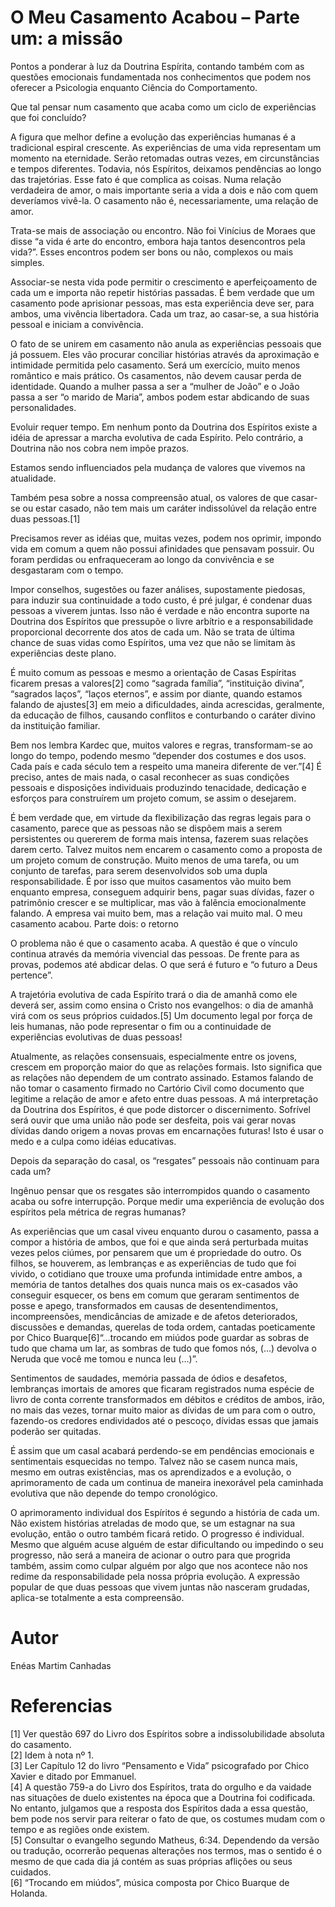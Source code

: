 # O Meu Casamento Acabou – Parte um: a missão

Pontos a ponderar à luz da Doutrina Espírita, contando também com as questões emocionais fundamentada nos conhecimentos que podem nos oferecer a Psicologia enquanto Ciência do Comportamento.

Que tal pensar num casamento que acaba como um ciclo de experiências que foi concluído?

A figura que melhor define a evolução das experiências humanas é a tradicional espiral crescente. As experiências de uma vida representam um momento na eternidade. Serão retomadas outras vezes, em circunstâncias e tempos diferentes. Todavia, nós Espíritos, deixamos pendências ao longo das trajetórias. Esse fato é que complica as coisas. Numa relação verdadeira de amor, o mais importante seria a vida a dois e não com quem deveríamos vivê-la. O casamento não é, necessariamente, uma relação de amor.

Trata-se mais de associação ou encontro. Não foi Vinícius de Moraes que disse “a vida é arte do encontro, embora haja tantos desencontros pela vida?”. Esses encontros podem ser bons ou não, complexos ou mais simples.

Associar-se nesta vida pode permitir o crescimento e aperfeiçoamento de cada um e importa não repetir histórias passadas. É bem verdade que um casamento pode aprisionar pessoas, mas esta experiência deve ser, para ambos, uma vivência libertadora. Cada um traz, ao casar-se, a sua história pessoal e iniciam a convivência. 

O fato de se unirem em casamento não anula as experiências pessoais que já possuem. Eles vão procurar conciliar histórias através da aproximação e intimidade permitida pelo casamento. Será um exercício, muito menos romântico e mais prático. Os casamentos, não devem causar perda de identidade. Quando a mulher passa a ser a “mulher de João” e o João passa a ser “o marido de Maria”, ambos podem estar abdicando de suas personalidades.

Evoluir requer tempo. Em nenhum ponto da Doutrina dos Espíritos existe a idéia de apressar a marcha evolutiva de cada Espírito. Pelo contrário, a Doutrina não nos cobra nem impõe prazos.

 Estamos sendo influenciados pela mudança de valores que vivemos na atualidade. 

Também pesa sobre a nossa compreensão atual, os valores de que casar-se ou estar casado, não tem mais um caráter indissolúvel da relação entre duas pessoas.[1] 

Precisamos rever as idéias que, muitas vezes, podem nos oprimir, impondo vida em comum a quem não possui afinidades que pensavam possuir. Ou foram perdidas ou enfraqueceram ao longo da convivência e se desgastaram com o tempo. 

Impor conselhos, sugestões ou fazer análises, supostamente piedosas, para induzir sua continuidade a todo custo, é pré julgar, é condenar duas pessoas a viverem juntas. Isso não é verdade e não encontra suporte na Doutrina dos Espíritos que pressupõe o livre arbítrio e a responsabilidade proporcional decorrente dos atos de cada um. Não se trata de última chance de suas vidas como Espíritos, uma vez que não se limitam às experiências deste plano.

É muito comum as pessoas e mesmo a orientação de Casas Espíritas ficarem presas a valores[2] como “sagrada família”, “instituição divina”, “sagrados laços”, “laços eternos”, e assim por diante, quando estamos falando de ajustes[3] em meio a dificuldades, ainda acrescidas, geralmente, da educação de filhos, causando conflitos e conturbando o caráter divino da instituição familiar.

 Bem nos lembra Kardec que, muitos valores e regras, transformam-se ao longo do tempo, podendo mesmo “depender dos costumes e dos usos. Cada país e cada século tem a respeito uma maneira diferente de ver.”[4] É preciso, antes de mais nada, o casal reconhecer as suas condições pessoais e disposições individuais produzindo tenacidade, dedicação e esforços para construírem um projeto comum, se assim o desejarem.

 É bem verdade que, em virtude da flexibilização das regras legais para o casamento, parece que as pessoas não se dispõem mais a serem persistentes ou quererem de forma mais intensa, fazerem suas relações darem certo. Talvez muitos nem encarem o casamento como a proposta de um projeto comum de construção. Muito menos de uma tarefa, ou um conjunto de tarefas, para serem desenvolvidos sob uma dupla responsabilidade. É por isso que muitos casamentos vão muito bem enquanto empresa, conseguem adquirir bens, pagar suas dívidas, fazer o patrimônio crescer e se multiplicar, mas vão à falência emocionalmente falando. A empresa vai muito bem, mas a relação vai muito mal.
O meu casamento acabou. Parte dois: o retorno

O problema não é que o casamento acaba. A questão é que o vínculo continua através da memória vivencial das pessoas. De frente para as provas, podemos até abdicar delas. O que será é futuro e “o futuro a Deus pertence”. 

A trajetória evolutiva de cada Espírito trará o dia de amanhã como ele deverá ser, assim como ensina o Cristo nos evangelhos: o dia de amanhã virá com os seus próprios cuidados.[5] Um documento legal por força de leis humanas, não pode representar o fim ou a continuidade de experiências evolutivas de duas pessoas! 

Atualmente, as relações consensuais, especialmente entre os jovens, crescem em proporção maior do que as relações formais. Isto significa que as relações não dependem de um contrato assinado. Estamos falando de não tomar o casamento firmado no Cartório Civil como documento que legitime a relação de amor e afeto entre duas pessoas. A má interpretação da Doutrina dos Espíritos, é que pode distorcer o discernimento. Sofrível será ouvir que uma união não pode ser desfeita, pois vai gerar novas dívidas dando origem a novas provas em encarnações futuras! Isto é usar o medo e a culpa como idéias educativas.

Depois da separação do casal, os “resgates” pessoais não continuam para cada um?

Ingênuo pensar que os resgates são interrompidos quando o casamento acaba ou sofre interrupção. Porque medir uma experiência de evolução dos espíritos pela métrica de regras humanas? 

As experiências que um casal viveu enquanto durou o casamento, passa a compor a história de ambos, que foi e que ainda será perturbada muitas vezes pelos ciúmes, por pensarem que um é propriedade do outro. Os filhos, se houverem, as lembranças e as experiências de tudo que foi vivido, o cotidiano que trouxe uma profunda intimidade entre ambos, a memória de tantos detalhes dos quais nunca mais os ex-casados vão conseguir esquecer, os bens em comum que geraram sentimentos de posse e apego, transformados em causas de desentendimentos, incompreensões, mendicâncias de amizade e de afetos deteriorados, discussões e demandas, querelas de toda ordem, cantadas poeticamente por Chico Buarque[6]“…trocando em miúdos pode guardar as sobras de tudo que chama um lar, as sombras de tudo que fomos nós, (…) devolva o Neruda que você me tomou e nunca leu (…)”. 

Sentimentos de saudades, memória passada de ódios e desafetos, lembranças imortais de amores que ficaram registrados numa espécie de livro de conta corrente transformados em débitos e créditos de ambos, irão, no mais das vezes, tornar muito maior as dívidas de um para com o outro, fazendo-os credores endividados até o pescoço, dívidas essas que jamais poderão ser quitadas.

 É assim que um casal acabará perdendo-se em pendências emocionais e sentimentais esquecidas no tempo. Talvez não se casem nunca mais, mesmo em outras existências, mas os aprendizados e a evolução, o aprimoramento de cada um continua de maneira inexorável pela caminhada evolutiva que não depende do tempo cronológico.

O aprimoramento individual dos Espíritos é segundo a história de cada um. Não existem histórias atreladas de modo que, se um estagnar na sua evolução, então o outro também ficará retido. O progresso é individual. Mesmo que alguém acuse alguém de estar dificultando ou impedindo o seu progresso, não será a maneira de acionar o outro para que progrida também, assim como culpar alguém por algo que nos acontece não nos redime da responsabilidade pela nossa própria evolução. A expressão popular de que duas pessoas que vivem juntas não nasceram grudadas, aplica-se totalmente a esta compreensão.

# Autor
Enéas Martim Canhadas


# Referencias
[1] Ver questão 697 do Livro dos Espíritos sobre a indissolubilidade absoluta do casamento.  
[2] Idem à nota nº 1.  
[3] Ler Capítulo 12 do livro “Pensamento e Vida” psicografado por Chico Xavier e ditado por Emmanuel.  
[4] A questão 759-a do Livro dos Espíritos, trata do orgulho e da vaidade nas situações de duelo existentes na época que a Doutrina foi codificada. No entanto, julgamos que a resposta dos Espíritos dada a essa questão, bem pode nos servir para reiterar o fato de que, os costumes mudam com o tempo e as regiões onde existem.  
[5] Consultar o evangelho segundo Matheus, 6:34. Dependendo da versão ou tradução, ocorrerão pequenas alterações nos termos, mas o sentido é o mesmo de que cada dia já contém as suas próprias aflições ou seus cuidados.  
[6] “Trocando em miúdos”, música composta por Chico Buarque de Holanda.  

